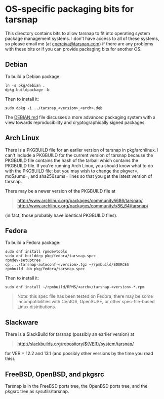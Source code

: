 OS-specific packaging bits for tarsnap
======================================

This directory contains bits to allow tarsnap to fit into operating system
package management systems.  I don't have access to all of these systems,
so please email me (at <cperciva@tarsnap.com>) if there are any problems
with these bits or if you can provide packaging bits for another OS.


Debian
------

To build a Debian package:

    ln -s pkg/debian .
    dpkg-buildpackage -b

Then to install it:

    sudo dpkg -i ../tarsnap_<version>_<arch>.deb

The [DEBIAN.md](DEBIAN.md) file discusses a more advanced packaging system
with a view towards reproducibility and cryptographically signed packages.


Arch Linux
----------

There is a PKGBUILD file for an earlier version of tarsnap in pkg/archlinux.
I can't include a PKGBUILD for the current version of tarsnap because the
PKGBUILD file contains the hash of the tarball which contains the PKGBUILD
file.  If you're running Arch Linux, you should know what to do with the
PKGBUILD file; but you may wish to change the pkgver=, md5sums=, and
sha256sums= lines so that you get the latest version of tarsnap.

There may be a newer version of the PKGBUILD file at

> http://www.archlinux.org/packages/community/i686/tarsnap/
> http://www.archlinux.org/packages/community/x86_64/tarsnap/

(in fact, those probably have identical PKGBUILD files).


Fedora
------

To build a Fedora package:

    sudo dnf install rpmdevtools
    sudo dnf builddep pkg/fedora/tarsnap.spec
    rpmdev-setuptree
    cp .../tarsnap-autoconf-<version>.tgz ~/rpmbuild/SOURCES
    rpmbuild -bb pkg/fedora/tarsnap.spec

Then to install it:

    sudo dnf install ~/rpmbuild/RPMS/<arch>/tarsnap-<version>-*.rpm

> Note: this spec file has been tested on Fedora; there may be some
> incompatibilities with CentOS, OpenSUSE, or other spec-file-based Linux
> distributions.


Slackware
---------

There is a SlackBuild for tarsnap (possibly an earlier version) at

> http://slackbuilds.org/repository/${VER}/system/tarsnap/

for VER = 12.2 and 13.1 (and possibly other versions by the time
you read this).


FreeBSD, OpenBSD, and pkgsrc
----------------------------

Tarsnap is in the FreeBSD ports tree, the OpenBSD ports tree, and
the pkgsrc tree as sysutils/tarsnap.

